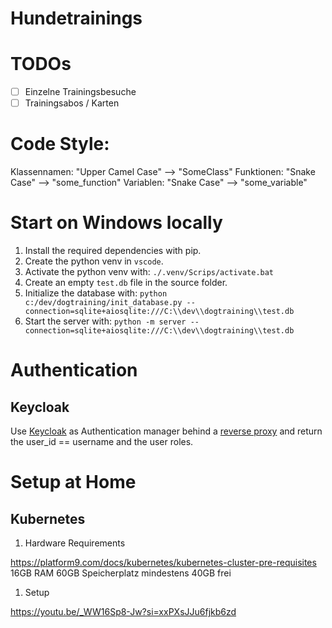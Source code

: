 # Hundetrainings

# TODOs
 - [ ] Einzelne Trainingsbesuche
 - [ ] Trainingsabos / Karten

# Code Style:

Klassennamen: "Upper Camel Case" --> "SomeClass"
Funktionen: "Snake Case" --> "some_function"
Variablen: "Snake Case" --> "some_variable"

# Start on Windows locally

1. Install the required dependencies with pip.
1. Create the python venv in `vscode`.
1. Activate the python venv with: `./.venv/Scrips/activate.bat`
1. Create an empty `test.db` file in the source folder.
1. Initialize the database with: `python c:/dev/dogtraining/init_database.py --connection=sqlite+aiosqlite:///C:\\dev\\dogtraining\\test.db`
2. Start the server with: `python -m server --connection=sqlite+aiosqlite:///C:\\dev\\dogtraining\\test.db`

# Authentication

## Keycloak
Use [Keycloak](https://www.keycloak.org/) as Authentication manager behind a [reverse proxy](https://www.keycloak.org/server/reverseproxy) and return the user_id == username and the user roles.


# Setup at Home 

## Kubernetes
1.   Hardware Requirements

https://platform9.com/docs/kubernetes/kubernetes-cluster-pre-requisites
16GB RAM
60GB Speicherplatz mindestens 40GB frei

1.  Setup
     
https://youtu.be/_WW16Sp8-Jw?si=xxPXsJJu6fjkb6zd

 